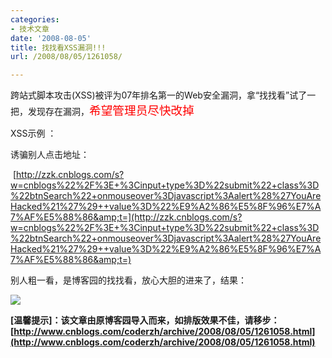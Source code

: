 ```yaml
---
categories:
- 技术文章
date: '2008-08-05'
title: 找找看XSS漏洞!!!
url: /2008/08/05/1261058/

---
```



跨站式脚本攻击(XSS)被评为07年排名第一的Web安全漏洞，拿&#8220;找找看&#8221;试了一把，发现存在漏洞，<span style="color: red;"><span style="font-size: 14pt;">希望管理员尽快改掉</span></span>

XSS示例 ：

诱骗别人点击地址：

&nbsp;[http://zzk.cnblogs.com/s?w=cnblogs%22%2F%3E+%3Cinput+type%3D%22submit%22+class%3D%22btnSearch%22+onmouseover%3Djavascript%3Aalert%28%27YouAreHacked%21%27%29++value%3D%22%E9%A2%86%E5%8F%96%E7%A7%AF%E5%88%86&amp;t=](http://zzk.cnblogs.com/s?w=cnblogs%22%2F%3E+%3Cinput+type%3D%22submit%22+class%3D%22btnSearch%22+onmouseover%3Djavascript%3Aalert%28%27YouAreHacked%21%27%29++value%3D%22%E9%A2%86%E5%8F%96%E7%A7%AF%E5%88%86&amp;t=)

别人粗一看，是博客园的找找看，放心大胆的进来了，结果：

 ![](http://www.cnblogs.com/images/cnblogs_com/coderzh/xssComment.JPG)

**[温馨提示]：该文章由原博客园导入而来，如排版效果不佳，请移步：[http://www.cnblogs.com/coderzh/archive/2008/08/05/1261058.html](http://www.cnblogs.com/coderzh/archive/2008/08/05/1261058.html)**